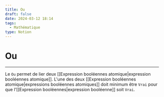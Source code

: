 ```yaml
---
title: Ou
draft: false
date: 2024-03-12 18:14
tags:
  - Mathématique
type: Notion
---
```

# Ou
----
Le `Ou` permet de lier deux [[Expression booléennes atomique|expression booléennes atomique]]. L'une des deux [[Expression booléennes atomique|expressions booléennes atomiques]] doit minimum être `Vrai` pour que l'[[Expression booléennes|expression booléenne]] soit `Vrai`.
